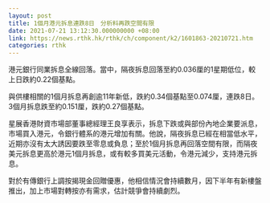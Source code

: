 ```yaml
---
layout: post
title: 1個月港元拆息連跌8日　分析料再跌空間有限
date: 2021-07-21 13:12:30.000000000 +08:00
link: https://news.rthk.hk/rthk/ch/component/k2/1601863-20210721.htm
categories: rthk
---
```


港元銀行同業拆息全線回落。當中，隔夜拆息回落至約0.036厘的1星期低位，較上日跌約0.22個基點。

與供樓相關的1個月拆息再創逾11年新低，跌約0.34個基點至0.074厘，連跌8日。3個月拆息跌至約0.151厘，跌約0.27個基點。

星展香港財資市場部董事總經理王良享表示，拆息下跌或與部份內地企業要派息，市場買入港元，令銀行體系的港元增加有關。他說，隔夜拆息已經在相當低水平，近期亦沒有太大誘因要跌至零息或負息；至於1個月拆息再回落空間有限，而隔夜美元拆息更高於港元1個月拆息，或有較多買美元活動，令港元減少，支持港元拆息。

對於有傳銀行上調按揭現金回贈優惠，他相信情況會持續數月，因下半年有新樓盤推出，加上市場對轉按亦有需求，估計競爭會持續劇烈。

